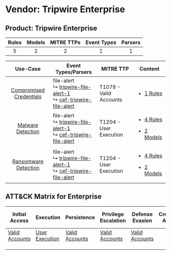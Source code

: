Vendor: Tripwire Enterprise
===========================
Product: Tripwire Enterprise
----------------------------
| Rules | Models | MITRE TTPs | Event Types | Parsers |
|:-----:|:------:|:----------:|:-----------:|:-------:|
|   5   |   2    |     2      |      1      |    1    |

|                                  Use-Case                                  | Event Types/Parsers                                                                                                                                                             | MITRE TTP                  | Content                                                                                                                                 |
|:--------------------------------------------------------------------------:| ------------------------------------------------------------------------------------------------------------------------------------------------------------------------------- | -------------------------- | --------------------------------------------------------------------------------------------------------------------------------------- |
| [Compromised Credentials](../../../UseCases/uc_compromised_credentials.md) |  file-alert<br> ↳ [tripwire-file-alert-1](Parsers/parserContent_tripwire-file-alert-1.md)<br> ↳ [cef-tripwire-file-alert](Parsers/parserContent_cef-tripwire-file-alert.md)<br> | T1078 - Valid Accounts<br> | [<ul><li>1 Rules</li></ul>](Rules_Models/r_m_tripwire_enterprise_tripwire_enterprise_Compromised_Credentials.md)                        |
|       [Malware Detection](../../../UseCases/uc_malware_detection.md)       |  file-alert<br> ↳ [tripwire-file-alert-1](Parsers/parserContent_tripwire-file-alert-1.md)<br> ↳ [cef-tripwire-file-alert](Parsers/parserContent_cef-tripwire-file-alert.md)<br> | T1204 - User Execution<br> | [<ul><li>4 Rules</li></ul><ul><li>2 Models</li></ul>](Rules_Models/r_m_tripwire_enterprise_tripwire_enterprise_Malware_Detection.md)    |
|    [Ransomware Detection](../../../UseCases/uc_ransomware_detection.md)    |  file-alert<br> ↳ [tripwire-file-alert-1](Parsers/parserContent_tripwire-file-alert-1.md)<br> ↳ [cef-tripwire-file-alert](Parsers/parserContent_cef-tripwire-file-alert.md)<br> | T1204 - User Execution<br> | [<ul><li>4 Rules</li></ul><ul><li>2 Models</li></ul>](Rules_Models/r_m_tripwire_enterprise_tripwire_enterprise_Ransomware_Detection.md) |

ATT&CK Matrix for Enterprise
----------------------------
| Initial Access                                                      | Execution                                                           | Persistence                                                         | Privilege Escalation                                                | Defense Evasion                                                     | Credential Access | Discovery | Lateral Movement | Collection | Command and Control | Exfiltration | Impact |
| ------------------------------------------------------------------- | ------------------------------------------------------------------- | ------------------------------------------------------------------- | ------------------------------------------------------------------- | ------------------------------------------------------------------- | ----------------- | --------- | ---------------- | ---------- | ------------------- | ------------ | ------ |
| [Valid Accounts](https://attack.mitre.org/techniques/T1078)<br><br> | [User Execution](https://attack.mitre.org/techniques/T1204)<br><br> | [Valid Accounts](https://attack.mitre.org/techniques/T1078)<br><br> | [Valid Accounts](https://attack.mitre.org/techniques/T1078)<br><br> | [Valid Accounts](https://attack.mitre.org/techniques/T1078)<br><br> |                   |           |                  |            |                     |              |        |